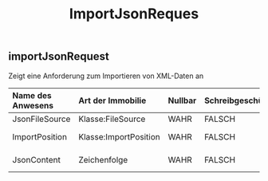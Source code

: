 ﻿---
title: ImportJsonReques
second_title: Aspose.Cells Cloud Documen
type: docs
url: /de/specification/model/importjsonrequest/
description: "Aspose.Cells Cloud-Modellspezifikation: ImportJsonRequest. Bearbeiten Sie mühelos Excel und andere Tabellenkalkulationsdokumente mit Funktionen wie Öffnen, Generieren, Bearbeiten, Teilen, Zusammenführen, Vergleichen und Konvertieren"
weight: 50
---
## **importJsonRequest**

 Zeigt eine Anforderung zum Importieren von XML-Daten an

| Name des Anwesens| Art der Immobilie| Nullbar| Schreibgeschützt| Standardwert| Beschreibung|
|:- |:- |:- |:- |:- |:- |
| JsonFileSource| Klasse:FileSource| WAHR| FALSCH|| Json-Dateiquelle|
| ImportPosition| Klasse:ImportPosition| WAHR| FALSCH|| Positionsbeschreibung importieren.|
| JsonContent| Zeichenfolge| WAHR| FALSCH|| Der Base64String-Standardwert ist null|

